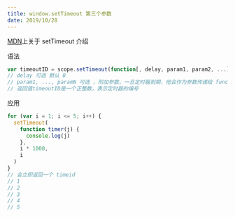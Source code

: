 ```yaml
---
title: window.setTimeout 第三个参数
date: 2019/10/28
---
```


[MDN](https://developer.mozilla.org/zh-CN/docs/Web/API/Window/setTimeout)上关于 setTimeout 介绍

语法

```js
var timeoutID = scope.setTimeout(function[, delay, param1, param2, ...])
// delay 可选 默认 0
// param1, ..., paramN 可选 ，附加参数，一旦定时器到期，他会作为参数传递给 function
// 返回值timeoutID是一个正整数，表示定时器的编号
```

应用

```js
for (var i = 1; i <= 5; i++) {
  setTimeout(
    function timer(j) {
      console.log(j)
    },
    i * 1000,
    i
  )
}
// 会立即返回一个 timeid
// 1
// 2
// 3
// 4
// 5
```
